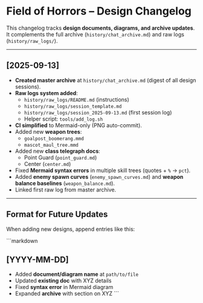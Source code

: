# Field of Horrors – Design Changelog

This changelog tracks **design documents, diagrams, and archive updates**.  
It complements the full archive (`history/chat_archive.md`) and raw logs (`history/raw_logs/`).

---

## [2025-09-13]
- **Created master archive** at `history/chat_archive.md` (digest of all design sessions).
- **Raw logs system added**:
  - `history/raw_logs/README.md` (instructions)
  - `history/raw_logs/session_template.md`
  - `history/raw_logs/session_2025-09-13.md` (first session log)
  - Helper script: `tools/add_log.sh`
- **CI simplified** to Mermaid-only (PNG auto-commit).
- Added new **weapon trees**:
  - `goalpost_boomerang.mmd`
  - `mascot_maul_tree.mmd`
- Added new **class telegraph docs**:
  - Point Guard (`point_guard.md`)
  - Center (`center.md`)
- Fixed **Mermaid syntax errors** in multiple skill trees (quotes + `%` → `pct`).
- Added **enemy spawn curves** (`enemy_spawn_curves.md`) and **weapon balance baselines** (`weapon_balance.md`).
- Linked first raw log from master archive.

---

## Format for Future Updates
When adding new designs, append entries like this:

\`\`\`markdown
## [YYYY-MM-DD]
- Added **document/diagram name** at `path/to/file`
- Updated **existing doc** with XYZ details
- Fixed **syntax error** in Mermaid diagram
- Expanded **archive** with section on XYZ
\`\`\`

